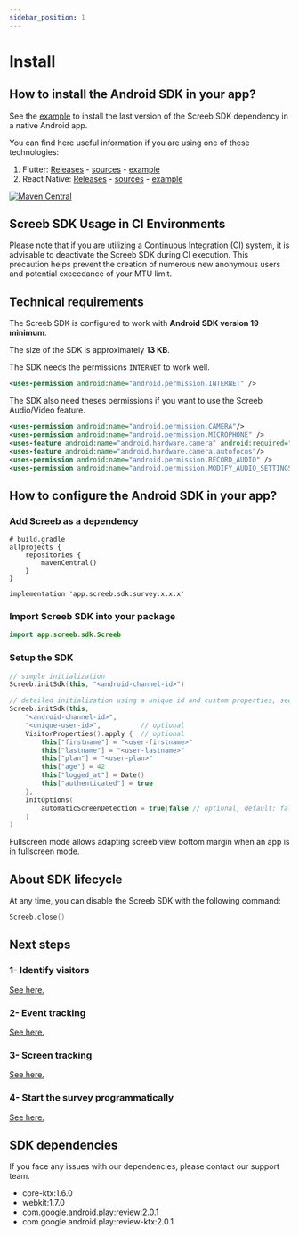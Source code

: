 ```yaml
---
sidebar_position: 1
---
```


# Install

## How to install the Android SDK in your app?

See the [example](https://github.com/ScreebApp/sdk-android-public) to install the last version of the Screeb SDK dependency in a native Android app.

You can find here useful information if you are using one of these technologies:

1. Flutter: [Releases](https://pub.dev/packages/plugin_screeb) - [sources](https://github.com/ScreebApp/flutter-screeb-plugin) - [example](https://github.com/ScreebApp/flutter-screeb-plugin/tree/master/example)
2. React Native: [Releases](https://www.npmjs.com/package/@screeb/react-native) - [sources](https://github.com/ScreebApp/sdk-reactnative) - [example](https://github.com/ScreebApp/sdk-reactnative/tree/master/example)

[![Maven Central](https://img.shields.io/maven-central/v/app.screeb.sdk/survey.svg?label=Maven%20Central)](https://search.maven.org/search?q=g:%22app.screeb.sdk%22%20AND%20a:%22survey%22)

## Screeb SDK Usage in CI Environments

Please note that if you are utilizing a Continuous Integration (CI) system, it is advisable to deactivate the Screeb SDK during CI execution. This precaution helps prevent the creation of numerous new anonymous users and potential exceedance of your MTU limit.

## Technical requirements

The Screeb SDK is configured to work with **Android SDK version 19 minimum**.

The size of the SDK is approximately **13 KB**.

The SDK needs the permissions `INTERNET` to work well.

```xml
<uses-permission android:name="android.permission.INTERNET" />
```

The SDK also need theses permissions if you want to use the Screeb Audio/Video feature.
```xml
<uses-permission android:name="android.permission.CAMERA"/>
<uses-permission android:name="android.permission.MICROPHONE" />
<uses-feature android:name="android.hardware.camera" android:required="true"/>
<uses-feature android:name="android.hardware.camera.autofocus"/>
<uses-permission android:name="android.permission.RECORD_AUDIO" />
<uses-permission android:name="android.permission.MODIFY_AUDIO_SETTINGS" />
```

## How to configure the Android SDK in your app?

### Add Screeb as a dependency

```
# build.gradle
allprojects {
    repositories {
        mavenCentral()
    }
}

implementation 'app.screeb.sdk:survey:x.x.x'
```

### Import Screeb SDK into your package

```kotlin
import app.screeb.sdk.Screeb
```

### Setup the SDK

```kotlin
// simple initialization
Screeb.initSdk(this, "<android-channel-id>")

// detailed initialization using a unique id and custom properties, see Identify visitors section
Screeb.initSdk(this,
    "<android-channel-id>",
    "<unique-user-id>",          // optional
    VisitorProperties().apply {  // optional
        this["firstname"] = "<user-firstname>"
        this["lastname"] = "<user-lastname>"
        this["plan"] = "<user-plan>"
        this["age"] = 42
        this["logged_at"] = Date()
        this["authenticated"] = true
    },
    InitOptions(
        automaticScreenDetection = true|false // optional, default: false
    )
)
```

Fullscreen mode allows adapting screeb view bottom margin when an app is in fullscreen mode.

## About SDK lifecycle

At any time, you can disable the Screeb SDK with the following command:

```kotlin
Screeb.close()
```

## Next steps

### 1- Identify visitors

[See here.](./identity)

### 2- Event tracking

[See here.](./event-tracking)

### 3- Screen tracking

[See here.](./screen-tracking)

### 4- Start the survey programmatically

[See here.](./start-survey-programmatically)

## SDK dependencies

If you face any issues with our dependencies, please contact our support team.

- core-ktx:1.6.0
- webkit:1.7.0
- com.google.android.play:review:2.0.1
- com.google.android.play:review-ktx:2.0.1
